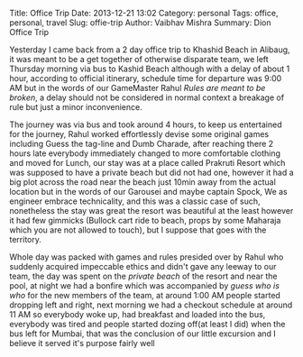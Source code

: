 Title: Office Trip
Date: 2013-12-21 13:02
Category: personal
Tags: office, personal, travel
Slug: offie-trip
Author: Vaibhav Mishra
Summary: Dion Office Trip

Yesterday I came back from a 2 day office trip to Khashid Beach in Alibaug, it was meant to be a get together of
otherwise disparate team, we left Thursday morning via bus to Kashid Beach although with a delay of about 1 hour,
according to official itinerary, schedule time for departure was 9:00 AM but in the words of our GameMaster Rahul
 _Rules are meant to be broken_, a delay should not be considered in normal context a breakage of rule but
just a minor inconvenience.

The journey was via bus and took around 4 hours, to keep us entertained for the journey, Rahul worked effortlessly
devise some original games including Guess the tag-line and Dumb Charade, after reaching there 2 hours late everybody
immediately changed to more comfortable clothing and moved for Lunch, our stay was at a place called Prakruti Resort
which was supposed to have a private beach but did not had one, however it had a big plot across the road near the beach
just 10min away from the actual location but in the words of our Garousei and maybe captain Spock, We as engineer embrace technicality,
and this was a classic case of such, nonetheless the stay was great the resort was beautiful at the least however it had
few gimmicks (Bullock cart ride to beach, props by some Maharaja which you are not allowed to touch), but I suppose that
goes with the territory.

Whole day was packed with games and rules presided over by Rahul who suddenly acquired impeccable ethics and didn't gave
any leeway to our team, the day was spent on the _private beach_ of the resort and near the pool, at night we had a
bonfire which was accompanied by _guess who is who_ for the new members of the team, at around 1:00 AM people started dropping
left and right, next morning we had a checkout schedule at around 11 AM so everybody woke up, had breakfast and loaded into the
bus, everybody was tired and people started dozing off(at least I did) when the bus left for Mumbai,
that was the conclusion of our little excursion and I believe it served it's purpose fairly well
